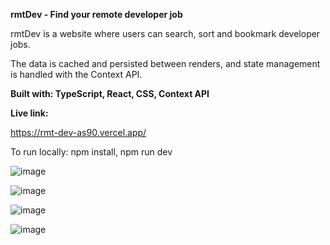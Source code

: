 **rmtDev - Find your remote developer job**

rmtDev is a website where users can search, sort and bookmark developer jobs.

The data is cached and persisted between renders, and state management is handled with the Context API.

**Built with: TypeScript, React, CSS, Context API**

**Live link:**

https://rmt-dev-as90.vercel.app/

To run locally: npm install, npm run dev

![image](https://github.com/adrians90/rmtDev/assets/128593202/e33d950c-2fc2-4a92-8ebd-1c7fbe9109a1)

![image](https://github.com/adrians90/rmtDev/assets/128593202/c5f59ea1-d449-4103-9022-f44faa16e67a)

![image](https://github.com/adrians90/rmtDev/assets/128593202/dc3b2c4a-c157-4a3f-8f84-59aff7b2da6e)

![image](https://github.com/adrians90/rmtDev/assets/128593202/f90a2a28-ad3d-49ba-9058-c53fb7914b76)




